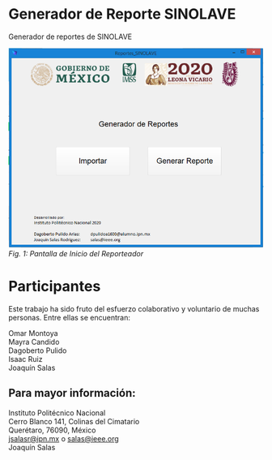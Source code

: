 # Generador de Reporte SINOLAVE
Generador de reportes de SINOLAVE


!["1"](portada.png)<br/>
*Fig. 1: Pantalla de Inicio del Reporteador*



# Participantes
Este trabajo ha sido fruto del esfuerzo colaborativo y voluntario de muchas personas. Entre ellas se encuentran:


Omar Montoya<br/>
Mayra Candido<br/>
Dagoberto Pulido<br/>
Isaac Ruiz <br/>
Joaquín Salas<br/>





## Para mayor información: 

Instituto Politécnico Nacional<br/>
Cerro Blanco 141, Colinas del Cimatario<br/> 
Querétaro, 76090, México<br/>
jsalasr@ipn.mx o salas@ieee.org<br/>
Joaquín Salas
